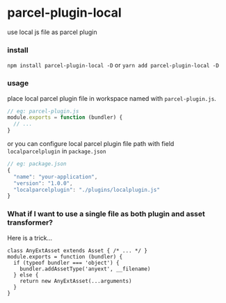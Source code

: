# parcel-plugin-local
use local js file as parcel plugin

### install
`npm install parcel-plugin-local -D`
or
`yarn add parcel-plugin-local -D`

### usage
place local parcel plugin file in workspace named with `parcel-plugin.js`.

```javascript
// eg: parcel-plugin.js
module.exports = function (bundler) {
  // ...
}
```
or
you can configure local parcel plugin file path with field `localparcelplugin` in `package.json`

```javascript
// eg: package.json
{
  "name": "your-application",
  "version": "1.0.0",
  "localparcelplugin": "./plugins/localplugin.js"
}
```

### What if I want to use a single file as both plugin and asset transformer?
Here is a trick...
```
class AnyExtAsset extends Asset { /* ... */ }
module.exports = function (bundler) {
  if (typeof bundler === 'object') {
    bundler.addAssetType('anyext', __filename)
  } else {
    return new AnyExtAsset(...arguments)
  }
}

```
